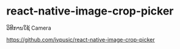# react-native-image-crop-picker
ວິທີການໃຊ້ Camera

https://github.com/ivpusic/react-native-image-crop-picker
